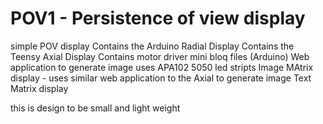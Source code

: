 # POV1 - Persistence of view display 
simple POV display
Contains the Arduino Radial Display
Contains the Teensy Axial Display
Contains motor driver mini bloq files (Arduino)
Web application to generate image
uses APA102 5050  led stripts
Image MAtrix display - uses similar web application to the Axial to generate image
Text Matrix display 

this is design to be small and light weight 
